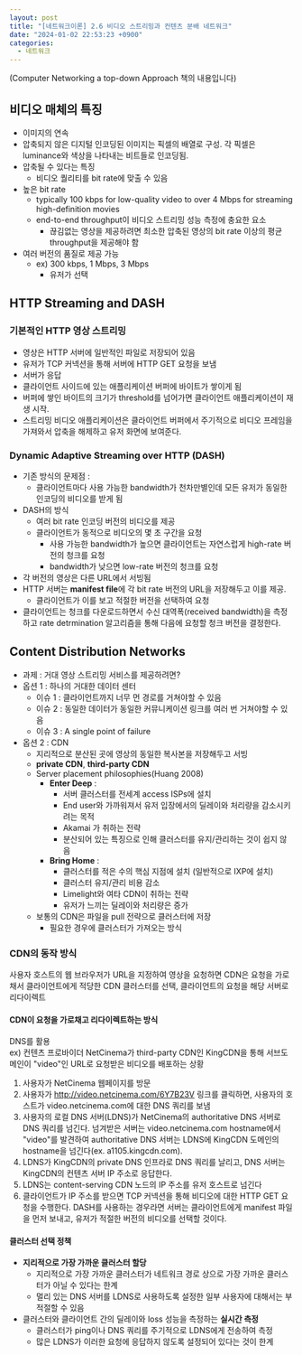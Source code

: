 ```yaml
---
layout: post
title: "[네트워크이론] 2.6 비디오 스트리밍과 컨텐츠 분배 네트워크"
date: "2024-01-02 22:53:23 +0900"
categories:
  - 네트워크
---
```

(Computer Networking a top\-down Approach 책의 내용입니다)
 


## 비디오 매체의 특징


- 이미지의 연속
- 압축되지 않은 디지털 인코딩된 이미지는 픽셀의 배열로 구성.
 각 픽셀은 luminance와 색상을 나타내는 비트들로 인코딩됨.
- 압축될 수 있다는 특징
	- 비디오 퀄리티를 bit rate에 맞출 수 있음
- 높은 bit rate
	- typically 100 kbps for low\-quality video to over 4
	 Mbps for streaming high\-definition movies
	- end\-to\-end throughput이 비디오 스트리밍 성능 측정에
	 충요한 요소
		- 끊김없는 영상을 제공하려면 최소한 압축된 영상의
		 bit rate 이상의 평균 throughput을 제공해야 함
- 여러 버전의 품질로 제공 가능
	- ex) 300 kbps, 1 Mbps, 3 Mbps
		- 유저가 선택


## HTTP Streaming and DASH


### 기본적인 HTTP 영상 스트리밍


- 영상은 HTTP 서버에 일반적인 파일로 저장되어 있음
- 유저가 TCP 커넥션을 통해 서버에 HTTP GET 요청을 보냄
- 서버가 응답
- 클라이언트 사이드에 있는 애플리케이션 버퍼에 바이트가
 쌓이게 됨
- 버퍼에 쌓인 바이트의 크기가 threshold를 넘어가면
 클라이언트 애플리케이션이 재생 시작.
- 스트리밍 비디오 애플리케이션은 클라이언트 버퍼에서
 주기적으로 비디오 프레임을 가져와서 압축을 해제하고 유저
 화면에 보여준다.


### Dynamic Adaptive Streaming over HTTP (DASH)


- 기존 방식의 문제점 :
	- 클라이언트마다 사용 가능한 bandwidth가 천차만별인데
	 모든 유저가 동일한 인코딩의 비디오를 받게 됨
- DASH의 방식
	- 여러 bit rate 인코딩 버전의 비디오를 제공
	- 클라이언트가 동적으로 비디오의 몇 초 구간을 요청
		- 사용 가능한 bandwidth가 높으면 클라이언트는
		 자연스럽게 high\-rate 버전의 청크를 요청
		- bandwidth가 낮으면 low\-rate 버전의 청크를 요청
- 각 버전의 영상은 다른 URL에서 서빙됨
- HTTP 서버는 **manifest file**에 각 bit rate
 버전의 URL을 저장해두고 이를 제공.
	- 클라이언트가 이를 보고 적절한 버전을 선택하여 요청
- 클라이언트는 청크를 다운로드하면서 수신 대역폭(received
 bandwidth)을 측정하고 rate detrmination 알고리즘을 통해
 다음에 요청할 청크 버전을 결정한다.


## Content Distribution Networks


- 과제 : 거대 영상 스트리밍 서비스를 제공하려면?
- 옵션 1 : 하나의 거대한 데이터 센터
	- 이슈 1 : 클라이언트까지 너무 먼 경로를 거쳐야할 수
	 있음
	- 이슈 2 : 동일한 데이터가 동일한 커뮤니케이션 링크를
	 여러 번 거쳐야할 수 있음
	- 이슈 3 : A single point of failure
- 옵션 2 : CDN
	- 지리적으로 분산된 곳에 영상의 동일한 복사본을
	 저장해두고 서빙
	- **private CDN**,
	 **third\-party CDN**
	- Server placement philosophies(Huang 2008\)
		- **Enter Deep** :
			- 서버 클러스터를 전세계 access ISPs에 설치
			- End user와 가까워져서 유저 입장에서의 딜레이와
			 처리량을 감소시키려는 목적
			- Akamai 가 취하는 전략
			- 분산되어 있는 특징으로 인해 클러스터를
			 유지/관리하는 것이 쉽지 않음
		- **Bring Home** :
			- 클러스터를 적은 수의 핵심 지점에 설치
			 (일반적으로 IXP에 설치)
			- 클러스터 유지/관리 비용 감소
			- Limelight와 여타 CDN이 취하는 전략
			- 유저가 느끼는 딜레이와 처리량은 증가
	- 보통의 CDN은 파일을 pull 전략으로 클러스터에 저장
		- 필요한 경우에 클러스터가 가져오는 방식


### CDN의 동작 방식



 사용자 호스트의 웹 브라우저가 URL을 지정하여 영상을 요청하면
 CDN은 요청을 가로채서 클라이언트에게 적당한 CDN 클러스터를
 선택, 클라이언트의 요청을 해당 서버로 리다이렉트
 


#### CDN이 요청을 가로채고 리다이렉트하는 방식



 DNS를 활용  
ex) 컨텐츠 프로바이더 NetCinema가
 third\-party CDN인 KingCDN을 통해 서브도메인이
 "video"인 URL로 요청받은 비디오를 배포하는 상황
 


1. 사용자가 NetCinema 웹페이지를 방문
2. 사용자가
 <http://video.netcinema.com/6Y7B23V>
 링크를 클릭하면, 사용자의 호스트가 video.netcinema.com에
 대한 DNS 쿼리를 보냄
3. 사용자의 로컬 DNS 서버(LDNS)가 NetCinema의 authoritative
 DNS 서버로 DNS 쿼리를 넘긴다. 넘겨받은 서버는
 video.netcinema.com hostname에서 "video"를
 발견하여 authoritative DNS 서버는 LDNS에 KingCDN 도메인의
 hostname을 넘긴다(ex. a1105\.kingcdn.com).
4. LDNS가 KingCDN의 private DNS 인프라로 DNS 쿼리를 날리고,
 DNS 서버는 KingCDN의 컨텐츠 서버 IP 주소로 응답한다.
5. LDNS는 content\-serving CDN 노드의 IP 주소를 유저 호스트로
 넘긴다
6. 클라이언트가 IP 주소를 받으면 TCP 커넥션을 통해 비디오에
 대한 HTTP GET 요청을 수행한다. DASH를 사용하는 경우라면
 서버는 클라이언트에게 manifest 파일을 먼저 보내고, 유저가
 적절한 버전의 비디오를 선택할 것이다.


#### 클러스터 선택 정책


- **지리적으로 가장 가까운 클러스터 할당**
	- 지리적으로 가장 가까운 클러스터가 네트워크 경로 상으로
	 가장 가까운 클러스터가 아닐 수 있다는 한계
	- 멀리 있는 DNS 서버를 LDNS로 사용하도록 설정한 일부
	 사용자에 대해서는 부적절할 수 있음
- 클러스터와 클라이언트 간의 딜레이와 loss 성능을 측정하는
 **실시간 측정**
	- 클러스터가 ping이나 DNS 쿼리를 주기적으로 LDNS에게
	 전송하여 측정
	- 많은 LDNS가 이러한 요청에 응답하지 않도록 설정되어
	 있다는 것이 한계
